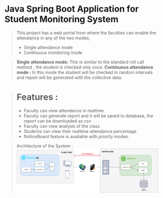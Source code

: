 # Java Spring Boot Application for Student Monitoring System
> This project has a web portal from where the faculties can enable the attendance in any of the two modes,
> - Single attendance mode 
> - Continuous monitoring mode

> __Single attendance mode:__
>   This is similar to the standard roll call method , the student is checked only once.
> __Continuous attendance mode :__
>   In this mode the student will be checked in random intervals and report will be generated with the collective data.

> # Features :
>   - Faculty can view attendance in realtime.
>   - Faculty can generate report and it will be saved to database, the report can be downloaded as csv
>   - Faculty can view analysis of the class
>   - Students can view their realtime attendance percentage
>   - NoticeBoard feature is available with priority modes.

> Architecture of the System :
> ![Alt text](sample_img/arch_img.png?raw=true "System Architecture")
